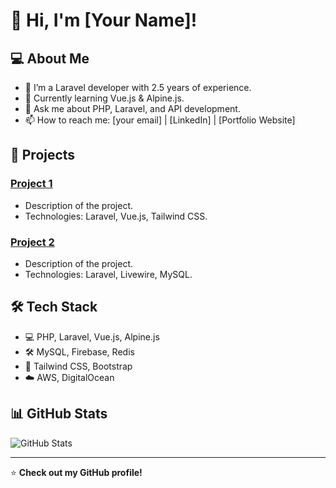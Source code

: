 # 👋 Hi, I'm [Your Name]!

## 💻 About Me
- 🔭 I’m a Laravel developer with 2.5 years of experience.
- 🌱 Currently learning Vue.js & Alpine.js.
- 💬 Ask me about PHP, Laravel, and API development.
- 📫 How to reach me: [your email] | [LinkedIn] | [Portfolio Website]

## 🚀 Projects
### [Project 1](https://github.com/yourusername/project1)
- Description of the project.
- Technologies: Laravel, Vue.js, Tailwind CSS.

### [Project 2](https://github.com/yourusername/project2)
- Description of the project.
- Technologies: Laravel, Livewire, MySQL.

## 🛠️ Tech Stack
- 💻 PHP, Laravel, Vue.js, Alpine.js
- 🛠️ MySQL, Firebase, Redis
- 🎨 Tailwind CSS, Bootstrap
- ☁️ AWS, DigitalOcean

## 📊 GitHub Stats
![GitHub Stats](https://github-readme-stats.vercel.app/api?username=yourusername&show_icons=true&theme=radical)

---
⭐ **Check out my GitHub profile!**

